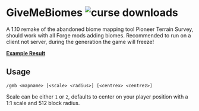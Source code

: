 # GiveMeBiomes ![curse downloads](http://cf.way2muchnoise.eu/versions/Downloads_261493_all.svg)
A 1.10 remake of the abandoned biome mapping tool Pioneer Terrain Survey, should work with all Forge mods adding biomes.
Recommended to run on a client not server, during the generation the game will freeze!

**[Example Result](https://phit.github.io/GiveMeBiomes/)**

## Usage

`/gmb <mapname> [<scale> <radius>] [<centrex> <centrez>]`

Scale can be either `1` or `2`, defaults to center on your player position with a 1:1 scale and 512 block radius.
